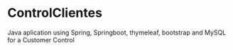 # ControlClientes
Java aplication using Spring, Springboot, thymeleaf, bootstrap and MySQL for a Customer Control
